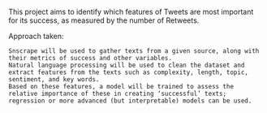 This project aims to identify which features of Tweets are most important for its success, as measured by the number of Retweets.

Approach taken:

    Snscrape will be used to gather texts from a given source, along with their metrics of success and other variables.
    Natural language processing will be used to clean the dataset and extract features from the texts such as complexity, length, topic, sentiment, and key words.
    Based on these features, a model will be trained to assess the relative importance of these in creating ‘successful’ texts; regression or more advanced (but interpretable) models can be used.
